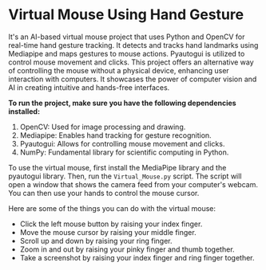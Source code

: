 # Virtual Mouse Using Hand Gesture
It's an AI-based virtual mouse project that uses Python and OpenCV for real-time hand gesture tracking. It detects and tracks hand landmarks using Mediapipe and maps gestures to mouse actions. Pyautogui is utilized to control mouse movement and clicks. This project offers an alternative way of controlling the mouse without a physical device, enhancing user interaction with computers. It showcases the power of computer vision and AI in creating intuitive and hands-free interfaces.


**To run the project, make sure you have the following dependencies installed:**
1. OpenCV: Used for image processing and drawing.
2. Mediapipe: Enables hand tracking for gesture recognition.
3. Pyautogui: Allows for controlling mouse movement and clicks.
4. NumPy: Fundamental library for scientific computing in Python.

To use the virtual mouse, first install the MediaPipe library and the pyautogui library. Then, run the `Virtual_Mouse.py` script. The script will open a window that shows the camera feed from your computer's webcam. You can then use your hands to control the mouse cursor.

Here are some of the things you can do with the virtual mouse:

* Click the left mouse button by raising your index finger.
* Move the mouse cursor by raising your middle finger.
* Scroll up and down by raising your ring finger.
* Zoom in and out by raising your pinky finger and thumb together.
* Take a screenshot by raising your index finger and ring finger together.

